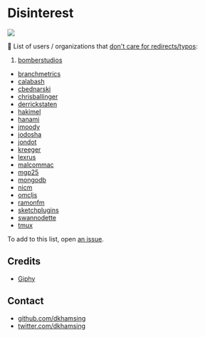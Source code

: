 # Disinterest

![](http://i.giphy.com/14vOBUFN7Y1PHO.gif)

:no_good: List of users / organizations that [don't care for redirects/typos](https://github.com/issues?utf8=✓&q=is%3Aunmerged+author%3AReadmeCritic+is%3Aclosed):

1. [bomberstudios](https://github.com/sketchplugins/plugin-directory/pull/171) 
- [branchmetrics](https://github.com/BranchMetrics/iOS-Deferred-Deep-Linking-SDK/pull/235)
- [calabash](https://github.com/calabash/calabash-ios/pull/989)
- [cbednarski](https://github.com/mitchellh/packer/pull/3034)
- [chrisballinger](https://github.com/chrisballinger/ProxyKit/pull/11)
- [derrickstaten](https://github.com/BranchMetrics/iOS-Deferred-Deep-Linking-SDK/pull/235)
- [hakimel](https://github.com/hakimel/reveal.js/pull/1420)
- [hanami](https://github.com/hanami/hanami/pull/470)
- [jmoody](https://github.com/calabash/calabash-ios/pull/989)
- [jodosha](https://github.com/hanami/hanami/pull/470)
- [jondot](https://github.com/jondot/awesome-react-native/pull/61)
- [kreeger](https://github.com/kreeger/BDKGeometry/pull/1)
- [lexrus](https://github.com/lexrus/VPNOn/pull/67)
- [malcommac](https://github.com/malcommac/SwiftDate/pull/72)
- [mgp25](https://github.com/mgp25/Chat-API-NET/pull/114)
- [mongodb](https://github.com/mongodb/mongo/pull/1047)
- [nicm](https://github.com/tmux/tmux/pull/190)
- [omcljs](https://github.com/omcljs/om/pull/480)
- [ramonfm](https://github.com/mongodb/mongo/pull/1047)
- [sketchplugins](https://github.com/sketchplugins/plugin-directory/pull/171)
- [swannodette](https://github.com/omcljs/om/pull/480)
- [tmux](https://github.com/tmux/tmux/pull/190)

To add to this list, open [an issue](https://github.com/ReadmeCritic/Disinterest/issues).

## Credits

- [Giphy](http://gph.is/1vZXKtp)

## Contact

- [github.com/dkhamsing](https://github.com/dkhamsing)
- [twitter.com/dkhamsing](https://twitter.com/dkhamsing)
